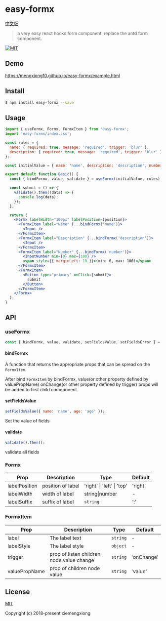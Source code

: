 # easy-formx

[中文版](https://github.com/mengxiong10/easy-formx/blob/master/README.zh-CN.md)

> a very easy react hooks form component. replace the antd form component.

<a href="LICENSE">
  <img src="https://img.shields.io/badge/License-MIT-yellow.svg" alt="MIT">
</a>

## Demo

<https://mengxiong10.github.io/easy-formx/example.html>

## Install

```bash
$ npm install easy-formx --save
```

## Usage

```jsx
import { useFormx, Formx, FormxItem } from 'easy-formx';
import 'easy-formx/index.css';

const rules = {
  name: { required: true, message: 'required', trigger: 'blur' },
  description: { required: true, message: 'required', trigger: 'blur' }
};

const initialValue = { name: 'name', description: 'description', number: 22 };

export default function Basic() {
  const { bindFormx, value, validate } = useFormx(initialValue, rules);

  const submit = () => {
    validate().then((data) => {
      console.log(data);
    });
  };

  return (
    <Formx labelWidth="100px" labelPosition={position}>
      <FormxItem label="Name" {...bindFormx('name')}>
        <Input />
      </FormxItem>
      <FormxItem label="Description" {...bindFormx('description')}>
        <Input />
      </FormxItem>
      <FormxItem label="Number" {...bindFormx('number')}>
        <InputNumber min={0} max={100} />
        <span style={{ marginLeft: 10 }}>(min: 0, max: 100)</span>
      </FormxItem>
      <FormxItem>
        <Button type="primary" onClick={submit}>
          submit
        </Button>
      </FormxItem>
    </Formx>
  );
}
```

## API

### useFormx

```js
const { bindFormx, value, validate, setFieldsValue, setFieldsError } = useFormx(initialValue);
```

#### bindFormx

A function that returns the appropriate props that can be spread on the `FormxItem`.

After bind `FormxItem` by bindFormx, value(or other property defined by valuePropName) onChange(or other property defined by trigger) props will be added to first child comoponent.

#### setFieldsValue

```js
setFieldsValue({ name: 'name', age: 'age' });
```

Set the value of fields

#### validate

```js
validate().then();
```

validate all fields

### Formx

| Prop          | Description       | Type                       | Default |
| ------------- | ----------------- | -------------------------- | ------- |
| labelPosition | position of label | 'right' \| 'left' \| 'top' | 'right' |
| labelWidth    | width of label    | string\|number             | -       |
| labelSuffix   | suffix of label   | `string`                   | ':'     |

### FormxItem

| Prop          | Description                               | Type     | Default    |
| ------------- | ----------------------------------------- | -------- | ---------- |
| label         | The label text                            | `string` | -          |
| labelStyle    | The label style                           | `object` | -          |
| trigger       | prop of listen children node value change | `string` | 'onChange' |
| valuePropName | prop of children node value               | `string` | 'value'    |

## License

[MIT](https://github.com/mengxiong10/easy-formx/blob/master/LICENSE)

Copyright (c) 2018-present xiemengxiong
